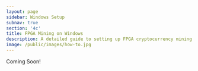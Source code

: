 ```yaml
---
layout: page
sidebar: Windows Setup
subnav: true
section: '4c'
title: FPGA Mining on Windows
description: A detailed guide to setting up FPGA cryptocurrency mining on your Windows Computer.  
image: /public/images/how-to.jpg
---
```


<p class="message">
  Coming Soon!
</p>
